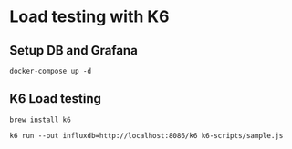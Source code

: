 # Load testing with K6

## Setup DB and Grafana
```
docker-compose up -d
```

## K6 Load testing
```
brew install k6

k6 run --out influxdb=http://localhost:8086/k6 k6-scripts/sample.js
```